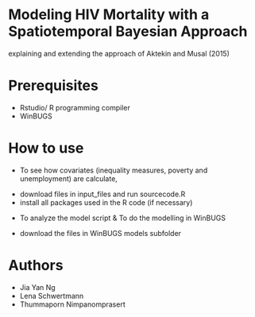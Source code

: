 # Modeling HIV Mortality with a Spatiotemporal Bayesian Approach
explaining and extending the approach of Aktekin and Musal (2015)

# Prerequisites 
+ Rstudio/ R programming compiler
+ WinBUGS 

# How to use
+ To see how covariates (inequality measures, poverty and unemployment) are calculate, 
- download files in input_files and run sourcecode.R 
- install all packages used in the R code (if necessary)
+ To analyze the model script & To do the modelling in WinBUGS
- download the files in WinBUGS models subfolder

# Authors
+ Jia Yan Ng
+ Lena Schwertmann 
+ Thummaporn Nimpanomprasert
